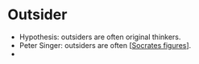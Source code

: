 # Outsider
- Hypothesis: outsiders are often original thinkers.
- Peter Singer: outsiders are often [[Socrates figures]].
- 

[//begin]: # "Autogenerated link references for markdown compatibility"
[Socrates figures]: socrates-figures "Socrates Figures"
[//end]: # "Autogenerated link references"